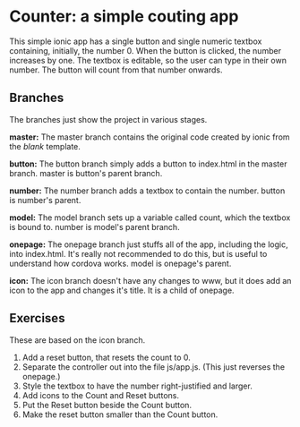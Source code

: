 # Counter: a simple couting app
This simple ionic app has a single button and single numeric textbox containing, initially, the number 0.
When the button is clicked, the number increases by one.
The textbox is editable, so the user can type in their own number.
The button will count from that number onwards.

## Branches
The branches just show the project in various stages.

**master:** The master branch contains the original code created by ionic from the *blank* template.

**button:** The button branch simply adds a button to index.html in the master branch. master is button's parent branch.

**number:** The number branch adds a textbox to contain the number. button is number's parent.

**model:** The model branch sets up a variable called count, which the textbox is bound to. number is model's parent branch.

**onepage:** The onepage branch just stuffs all of the app, including the logic, into index.html. It's really not recommended to do this, but is useful to understand how cordova works. model is onepage's parent.

**icon:** The icon branch doesn't have any changes to www, but it does add an icon to the app and changes it's title. It is a child of onepage.

## Exercises
These are based on the icon branch.
1. Add a reset button, that resets the count to 0.
2. Separate the controller out into the file js/app.js. (This just reverses the onepage.)
3. Style the textbox to have the number right-justified and larger.
4. Add icons to the Count and Reset buttons.
5. Put the Reset button beside the Count button.
6. Make the reset button smaller than the Count button.
